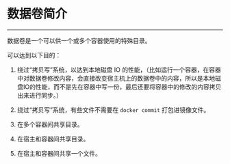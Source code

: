 # 数据卷简介

---

数据卷是一个可以供一个或多个容器使用的特殊目录。

可以达到以下目的：

1. 绕过“拷贝写”系统，以达到本地磁盘 IO 的性能，（比如运行一个容器，在容器中对数据卷修改内容，会直接改变宿主机上的数据卷中的内容，所以是本地磁盘IO的性能，而不是先在容器中写一份，最后还要将容器中的修改的内容拷贝出来进行同步。）

2. 绕过“拷贝写”系统，有些文件不需要在 `docker commit` 打包进镜像文件。

3. 在多个容器间共享目录。

4. 在宿主和容器间共享目录。

5. 在宿主和容器间共享一个文件。